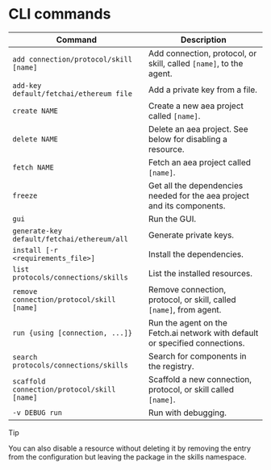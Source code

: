 # CLI commands


| Command                                     | Description                                                                  |		
| ------------------------------------------- | ---------------------------------------------------------------------------- |		
| `add connection/protocol/skill [name]`      | Add connection, protocol, or skill, called `[name]`, to the agent.           |	
| `add-key default/fetchai/ethereum file`     | Add a private key from a file.	
| `create NAME`                               | Create a new aea project called `[name]`.                                    |		
| `delete NAME`                               | Delete an aea project. See below for disabling a resource.                   |		
| `fetch NAME`                                | Fetch an aea project called `[name]`.                                        |		
| `freeze`                                    | Get all the dependencies needed for the aea project and its components.      |		
| `gui`                                       | Run the GUI.                                                                 |		
| `generate-key default/fetchai/ethereum/all` | Generate private keys.                                                       |		
| `install [-r <requirements_file>]`          | Install the dependencies.                                                    |		
| `list protocols/connections/skills`         | List the installed resources.                                                |		
| `remove connection/protocol/skill [name]`   | Remove connection, protocol, or skill, called `[name]`, from agent.          |		
| `run {using [connection, ...]}`             | Run the agent on the Fetch.ai network with default or specified connections. |		
| `search protocols/connections/skills`       | Search for components in the registry.                                       |		
| `scaffold connection/protocol/skill [name]` | Scaffold a new connection, protocol, or skill called `[name]`.               |		
| `-v DEBUG run`                              | Run with debugging.                                                          |

<!-- 
Command  | Description
---------| -----------------------------------------------------------------
`add connection/protocol/skill [name]`  | Add connection, protocol, or skill, called `[name]`, to the agent.
`add-key default/fetchai/ethereum file`  | add a private key from a file.
`create NAME` | Create a new aea project called `[name]`.
`delete NAME`  | Delete an aea project. See below for disabling a resource.
`deploy {using [connection, ...]}`  | Deploy the agent to a server and run it on the Fetch.ai network with default or specified connections.
`fetch NAME`   | Fetch an aea project called `[name]`.
`freeze`  | Get all the dependencies needed for the aea project and its components.
`gui`  | Run the GUI.
`generate-key default/fetchai/ethereum/all`  | Generate private keys.
`add-key default/fetchai/ethereum file`  | add a private key from a file.
`install [-r <requirements_file>]` | Install the dependencies.
`list protocols/connections/skills` |   List the installed resources.
`publish agent/connection/protocol/skill [name]` | Publish agent, connection, protocol, or skill called `[name]`.
`remove connection/protocol/skill [name]` | Remove connection, protocol, or skill, called `[name]`, from agent.
`run {using [connection, ...]}`  | Run the agent on the Fetch.ai network with default or specified connections.
`search protocols/connections/skills` | Search for components in the registry.
`scaffold connection/protocol/skill [name]`  | Scaffold a new connection, protocol, or skill called `[name]`.
`-v DEBUG run` | Run with debugging.

 -->

<div class="admonition tip">
  <p class="admonition-title">Tip</p>
  <p>You can also disable a resource without deleting it by removing the entry from the configuration but leaving the package in the skills namespace.</p>
</div>

<br />
